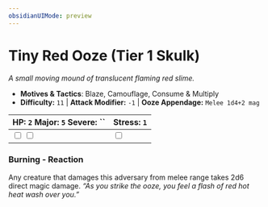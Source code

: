 ```yaml
---
obsidianUIMode: preview
---
```

# Tiny Red Ooze (Tier 1 Skulk)

*A small moving mound of translucent flaming red slime.*

- **Motives & Tactics**: Blaze, Camouflage, Consume & Multiply
- **Difficulty:** `11` | **Attack Modifier:** `-1` | **Ooze Appendage:** `Melee 1d4+2 mag`

| HP: `2` Major: `5` Severe: `` | Stress: `1` |
|--|--|
|  <input type="checkbox" unchecked id="21655594"> <input type="checkbox" unchecked id="dcea9e0f"> |  <input type="checkbox" unchecked id="e3a933fe"> |

### Burning - Reaction

Any creature that damages this adversary from melee range takes 2d6 direct magic damage. *“As you strike the ooze, you feel a flash of red hot heat wash over you.”*




